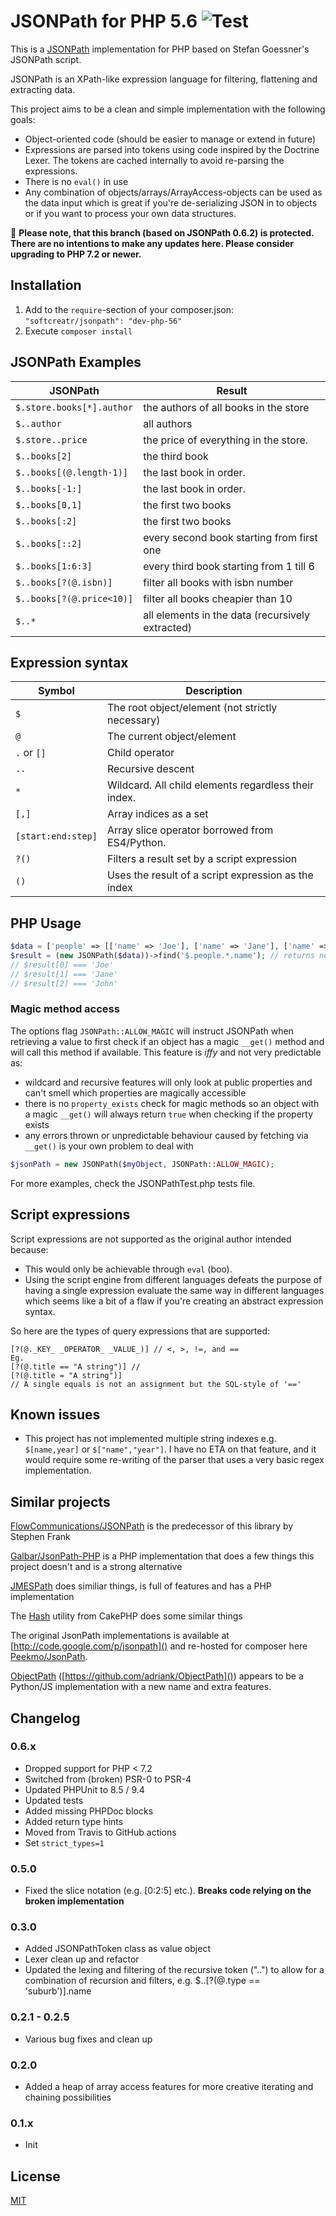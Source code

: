 JSONPath for PHP 5.6 ![Test](https://github.com/SoftCreatR/JSONPath/workflows/Test/badge.svg?branch=php-56) 
=============

This is a [JSONPath](http://goessner.net/articles/JsonPath/) implementation for PHP based on Stefan Goessner's JSONPath script.

JSONPath is an XPath-like expression language for filtering, flattening and extracting data.

This project aims to be a clean and simple implementation with the following goals:

 - Object-oriented code (should be easier to manage or extend in future)
 - Expressions are parsed into tokens using code inspired by the Doctrine Lexer. The tokens are cached internally to avoid re-parsing the expressions.
 - There is no `eval()` in use
 - Any combination of objects/arrays/ArrayAccess-objects can be used as the data input which is great if you're de-serializing JSON in to objects or if you want to process your own data structures.
 
🔻 **Please note, that this branch (based on JSONPath 0.6.2) is protected. There are no intentions to make any updates here. Please consider upgrading to PHP 7.2 or newer.**

Installation
---

1. Add to the `require`-section of your composer.json: `"softcreatr/jsonpath": "dev-php-56"`
2. Execute `composer install`

JSONPath Examples
---

JSONPath                  | Result
--------------------------|-------------------------------------
`$.store.books[*].author` | the authors of all books in the store
`$..author`                | all authors
`$.store..price`           | the price of everything in the store.
`$..books[2]`              | the third book
`$..books[(@.length-1)]`   | the last book in order.
`$..books[-1:]`            | the last book in order.
`$..books[0,1]`            | the first two books
`$..books[:2]`             | the first two books
`$..books[::2]`            | every second book starting from first one
`$..books[1:6:3]`          | every third book starting from 1 till 6
`$..books[?(@.isbn)]`      | filter all books with isbn number
`$..books[?(@.price<10)]`  | filter all books cheapier than 10
`$..*`                     | all elements in the data (recursively extracted)


Expression syntax
---

Symbol                | Description
----------------------|-------------------------
`$`                   | The root object/element (not strictly necessary)
`@`                   | The current object/element
`.` or `[]`           | Child operator
`..`                  | Recursive descent
`*`                   | Wildcard. All child elements regardless their index.
`[,]`                 | Array indices as a set
`[start:end:step]`    | Array slice operator borrowed from ES4/Python.
`?()`                 | Filters a result set by a script expression
`()`                  | Uses the result of a script expression as the index

PHP Usage
---

```php
$data = ['people' => [['name' => 'Joe'], ['name' => 'Jane'], ['name' => 'John']]];
$result = (new JSONPath($data))->find('$.people.*.name'); // returns new JSONPath
// $result[0] === 'Joe'
// $result[1] === 'Jane'
// $result[2] === 'John'
```

### Magic method access

The options flag `JSONPath::ALLOW_MAGIC` will instruct JSONPath when retrieving a value to first check if an object
has a magic `__get()` method and will call this method if available. This feature is *iffy* and
not very predictable as:

-  wildcard and recursive features will only look at public properties and can't smell which properties are magically accessible
-  there is no `property_exists` check for magic methods so an object with a magic `__get()` will always return `true` when checking
   if the property exists
-   any errors thrown or unpredictable behaviour caused by fetching via `__get()` is your own problem to deal with

```php
$jsonPath = new JSONPath($myObject, JSONPath::ALLOW_MAGIC);
```

For more examples, check the JSONPathTest.php tests file.

Script expressions
-------

Script expressions are not supported as the original author intended because:

-   This would only be achievable through `eval` (boo).
-   Using the script engine from different languages defeats the purpose of having a single expression evaluate the same way in different
    languages which seems like a bit of a flaw if you're creating an abstract expression syntax.

So here are the types of query expressions that are supported:

	[?(@._KEY_ _OPERATOR_ _VALUE_)] // <, >, !=, and ==
	Eg.
	[?(@.title == "A string")] //
	[?(@.title = "A string")]
	// A single equals is not an assignment but the SQL-style of '=='
	
Known issues
------

- This project has not implemented multiple string indexes e.g. `$[name,year]` or `$["name","year"]`. I have no ETA on that feature, and it would require some re-writing of the parser that uses a very basic regex implementation.

Similar projects
----------------

[FlowCommunications/JSONPath](https://github.com/FlowCommunications/JSONPath) is the predecessor of this library by Stephen Frank

[Galbar/JsonPath-PHP](https://github.com/Galbar/JsonPath-PHP) is a PHP implementation that does a few things this project doesn't and is a strong alternative

[JMESPath](https://github.com/jmespath) does similiar things, is full of features and has a PHP implementation

The [Hash](http://book.cakephp.org/2.0/en/core-utility-libraries/hash.html) utility from CakePHP does some similar things 

The original JsonPath implementations is available at [http://code.google.com/p/jsonpath]() and re-hosted for composer here [Peekmo/JsonPath](https://github.com/Peekmo/JsonPath).

[ObjectPath](http://objectpath.org) ([https://github.com/adriank/ObjectPath]()) appears to be a Python/JS implementation with a new name and extra features.

Changelog
---------

### 0.6.x
 - Dropped support for PHP < 7.2
 - Switched from (broken) PSR-0 to PSR-4
 - Updated PHPUnit to 8.5 / 9.4
 - Updated tests
 - Added missing PHPDoc blocks
 - Added return type hints
 - Moved from Travis to GitHub actions
 - Set `strict_types=1`

### 0.5.0
 - Fixed the slice notation (e.g. [0:2:5] etc.). **Breaks code relying on the broken implementation**

### 0.3.0
 - Added JSONPathToken class as value object
 - Lexer clean up and refactor
 - Updated the lexing and filtering of the recursive token ("..") to allow for a combination of recursion
   and filters, e.g. $..[?(@.type == 'suburb')].name

### 0.2.1 - 0.2.5
 - Various bug fixes and clean up

### 0.2.0
 - Added a heap of array access features for more creative iterating and chaining possibilities

### 0.1.x
 - Init

License
---------

[MIT](LICENSE)
